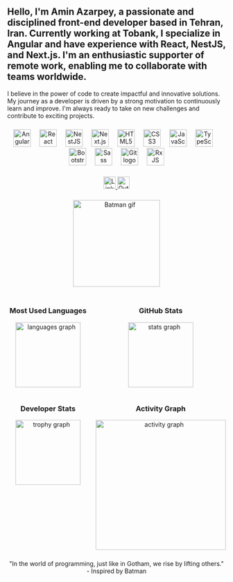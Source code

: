 <br clear="both">

<h2 align="left">Hello, I'm Amin Azarpey, a passionate and disciplined front-end developer based in Tehran, Iran. Currently working at Tobank, I specialize in Angular and have experience with React, NestJS, and Next.js. I'm an enthusiastic supporter of remote work, enabling me to collaborate with teams worldwide.</h2>

<p align="left">I believe in the power of code to create impactful and innovative solutions. My journey as a developer is driven by a strong motivation to continuously learn and improve. I'm always ready to take on new challenges and contribute to exciting projects.</p>

###

<div align="center">
  <img src="https://cdn.jsdelivr.net/gh/devicons/devicon/icons/angularjs/angularjs-original.svg" height="40" alt="Angular logo" />
  <img width="12" />
  <img src="https://cdn.jsdelivr.net/gh/devicons/devicon/icons/react/react-original.svg" height="40" alt="React logo" />
  <img width="12" />
  <img src="https://d2eip9sf3oo6c2.cloudfront.net/tags/images/000/001/312/full/nestjslogo.png" height="40" alt="NestJS logo" />
  <img width="12" />
  <img src="https://cdn.jsdelivr.net/gh/devicons/devicon/icons/nextjs/nextjs-original.svg" height="40" alt="Next.js logo" />
  <img width="12" />
  <img src="https://cdn.jsdelivr.net/gh/devicons/devicon/icons/html5/html5-original.svg" height="40" alt="HTML5 logo" />
  <img width="12" />
  <img src="https://cdn.jsdelivr.net/gh/devicons/devicon/icons/css3/css3-original.svg" height="40" alt="CSS3 logo" />
  <img width="12" />
  <img src="https://cdn.jsdelivr.net/gh/devicons/devicon/icons/javascript/javascript-original.svg" height="40" alt="JavaScript logo" />
  <img width="12" />
  <img src="https://cdn.jsdelivr.net/gh/devicons/devicon/icons/typescript/typescript-original.svg" height="40" alt="TypeScript logo" />
  <img width="12" />
  <img src="https://cdn.jsdelivr.net/gh/devicons/devicon/icons/bootstrap/bootstrap-original.svg" height="40" alt="Bootstrap logo" />
  <img width="12" />
  <img src="https://cdn.jsdelivr.net/gh/devicons/devicon/icons/sass/sass-original.svg" height="40" alt="Sass logo" />
  <img width="12" />
  <img src="https://cdn.jsdelivr.net/gh/devicons/devicon/icons/git/git-original.svg" height="40" alt="Git logo" />
  <img width="12" />
  <img src="https://cdn.jsdelivr.net/gh/devicons/devicon/icons/rxjs/rxjs-original.svg" height="40" alt="RxJS logo" />
</div>

###

<div align="center">
  <a href="https://www.linkedin.com/in/amin-azarpey-60a067217/" target="_blank">
    <img src="https://img.shields.io/badge/LinkedIn-0077B5?style=for-the-badge&logo=linkedin&logoColor=white" height="28" alt="LinkedIn logo" />
  </a>
  <a href="mailto:aminazarpey@gmail.com" target="_blank">
    <img src="https://img.shields.io/badge/Outlook-0078D4?style=for-the-badge&logo=microsoft-outlook&logoColor=white" height="28" alt="Outlook logo" />
  </a>
</div>

###

<div align="center">
  <img height="200" src="https://i.giphy.com/media/v1.Y2lkPTc5MGI3NjExazUzaGlmYnNhbGNycXpoZTlzNjZkbWFrbzBnaThnOGhodmZkNjQ0eSZlcD12MV9pbnRlcm5hbF9naWZfYnlfaWQmY3Q9Zw/C7RCCFdaixA3u/giphy.gif" alt="Batman gif" />
</div>

###

<div align="center">
  <div style="display: grid; grid-template-columns: 1fr 1fr; gap: 16px;">
    <div>
      <h3 align="center">Most Used Languages</h3>
      <img src="https://github-readme-stats.vercel.app/api/top-langs?username=AminAzarpey&locale=en&hide_title=false&layout=compact&card_width=320&langs_count=5&theme=dark&hide_border=false" height="150" alt="languages graph" />
    </div>
    <div>
      <h3 align="center">GitHub Stats</h3>
      <img src="https://github-readme-stats.vercel.app/api?username=AminAzarpey&hide_title=false&hide_rank=false&show_icons=true&include_all_commits=true&count_private=true&disable_animations=false&theme=dark&locale=en&hide_border=false" height="150" alt="stats graph" />
    </div>
    <div>
      <h3 align="center">Developer Stats</h3>
      <img src="https://github-profile-trophy.vercel.app/?username=AminAzarpey&theme=dark&column=4&margin-w=15&margin-h=15&no-bg=false&no-frame=false" height="150" alt="trophy graph" />
    </div>
    <div>
      <h3 align="center">Activity Graph</h3>
      <img src="https://github-readme-activity-graph.vercel.app/graph?username=AminAzarpey&theme=react-dark" height="300" alt="activity graph" />
    </div>
  </div>
</div>

###

<div align="center">
  <p>"In the world of programming, just like in Gotham, we rise by lifting others." - Inspired by Batman</p>
</div>

